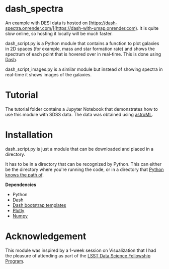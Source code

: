 # dash_spectra

An example with DESI data is hosted on [https://dash-spectra.onrender.com/](https://dash-with-umap.onrender.com). It is quite slow online, so hosting it locally will be much faster.

dash_script.py is a Python module that contains a function to plot galaxies in 2D spaces (for example, mass and star formation rate) and shows the spectrum of each point that is hovered over in real-time. This is done using [Dash](https://dash.plotly.com/tutorial).

dash_script_images.py is a similar module but instead of showing spectra in real-time it shows images of the galaxies.

# Tutorial

The tutorial folder contains a Jupyter Notebook that demonstrates how to use this module with SDSS data. The data was obtained using [astroML](https://www.astroml.org/).

# Installation
dash_script.py is just a module that can be downloaded and placed in a directory. 

It has to be in a directory that can be recognized by Python. This can either be the directory where you're running the code, or in a directory that [Python knows the path of](https://stackoverflow.com/questions/4383571/importing-files-from-different-folder).

**Dependencies**
- Python
- [Dash](https://dash.plotly.com/installation)
- [Dash bootstrap templates](https://pypi.org/project/dash-bootstrap-templates/)
- [Plotly](https://plotly.com/python/getting-started/)
- [Numpy](https://numpy.org/install/)

# Acknowledgement 

This module was inspired by a 1-week session on Visualization that I had the pleasure of attending as part of the [LSST Data Science Fellowship Program](https://www.lsstcorporation.org/lincc/fellowship_program). 
